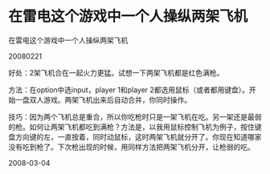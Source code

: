 # 在雷电这个游戏中一个人操纵两架飞机

在雷电这个游戏中一个人操纵两架飞机

20080221

好处：2架飞机合在一起火力更猛。试想一下两架飞机都是红色满枪。

方法：在option中选input，player 1和player 2都选用鼠标（或者都用键盘）。开始一盘双人游戏。两架飞机出来后自动合并，你同时操作。

技巧：因为两个飞机总是重合，所以你吃枪时只是一架飞机在吃。另一架还是最弱的枪。如何让两架飞机都吃到满枪？方法是，以我用鼠标控制飞机为例子，按住键盘方向键的左，一直按着，同时动鼠标，这时两架飞机就分开了。你现在知道哪家没有吃到枪了。下次枪出现的时候，用同样方法把两架飞机分开，让枪弱的吃。



2008-03-04
